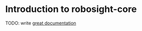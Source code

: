 # Introduction to robosight-core

TODO: write [great documentation](http://jacobian.org/writing/what-to-write/)
